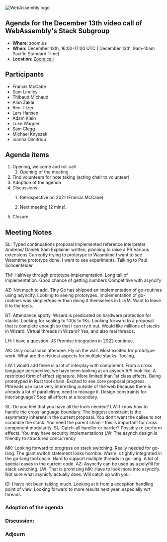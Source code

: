 ![WebAssembly logo](/images/WebAssembly.png)

## Agenda for the December 13th video call of WebAssembly's Stack Subgroup

- **Where**: zoom.us
- **When**:  December 13th, 16:00-17:00 UTC ( December 13th, 9am-10am Pacific Standard Time)
- **Location**: [Zoom call](https://zoom.us/j/91846860726?pwd=NVVNVmpvRVVFQkZTVzZ1dTFEcXgrdz09)


## Participants
- Francis McCabe
- Sam Lindley
- Thibaud Michaud
- Alon Zakai
- Ben Titzer
- Lars Hansen
- Adam Klein
- Luke Wagner
- Sam Clegg
- Michael Knyszek
- Ioanna Dimitriou



## Agenda items

1. Opening, welcome and roll call
    1. Opening of the meeting
1. Find volunteers for note taking (acting chair to volunteer)
1. Adoption of the agenda
1. Discussions
   1. Retrospective on 2021 (Francis McCabe)

   2. Next meeting [2 mins].
1. Closure

## Meeting Notes

SL: Typed continuations proposal
Implemented reference interpreter
Andreas/ Daniel/ Sam
Explainer written, planning to raise a PR
Various extensions
Currently trying to prototype in Wasmtime
I want to see Wasmtime prototype done. I want to see experiments.
Talking to Paul Schoenfelder

TM: Halfway through prototype implementation. Long tail of implementation.
Good chance of getting numbers
Competitive with asyncify

AZ: Not much to add. Tiny Go has shipped an implementation of go-routines using asyncify. 
Looking to seeing prototypes.
Implementation of go-routines was simpler/easier than doing it themselves in LLVM. Want to leave it to the tools.

BT: Attendance spotty.
Wizard is predicated on hardware protection for stacks. Looking for scaling to 100s to 1Ks.
Looking forward to a proposal that is complete enough so that I can try it out.
Would like millions of stacks in Wizard.
Virtual threads in Wizard?
Yes, and also real threads.

LH: I have a question. 
JS Promise integration in 2022 continue.

AK: Only occasional attendee. Fly on the wall. Most excited for prototype work. What are the riskiest aspects for multiple stacks. Tooling.

LW: I would add there is a lot of interplay with component. From a cross language perspective, we have been looking at an asynch API look like. A restricted form of effect signature. More limited than 1st class effects. Being prototyped in Rust tool chain.
Excited to see core proposal progress. Pthreads use case very interesting outside of the web because there is already a lot of parallelism; need to manage it.
Design constraints for interlanguage? Stop all effects at a boundary. 

SL: Do you feel that you have all the tools needed? 
LW: I know how to handle the cross language boundary.
The biggest constraint is the asymmetry inherent in the current proposal. You don’t want the callee to not scramble the stack. You need the parent chain - this is important for cross component modularity. 
SL: Catch-all handler or barrier? Possibly re-perform effects. You may have security implementations
LW: The asynch design is friendly to structured concurrency

MK: Looking forward to progress on stack switching. Really needed for go-lang. The giant switch statement looks horrible.
Wasm is tightly integrated in the go-lang tool chain.
Hard to support multiple threads in go-lang.
A lot of special cases in the current code.
AZ: Asyncify can be used as a polyfill for stack switching.
LW: That is promising
MK: Have to look more into asyncify. Not sure what asynicfy actually does. Will catch up with you.

ID: I have not been talking much. Looking at it from a exception handling point of view. Looking forward to more results next year, especially wrt threads.


### Adoption of the agenda

### Discussion:

### Adjourn

